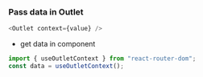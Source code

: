 ### Pass data in Outlet

```ts
<Outlet context={value} />
```

- get data in component

```ts
import { useOutletContext } from "react-router-dom";
const data = useOutletContext();
```
